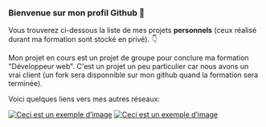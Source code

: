 ### Bienvenue sur mon profil Github 👋

Vous trouverez ci-dessous la liste de mes projets **personnels** (ceux réalisé durant ma formation sont stocké en privé). :point_down:

Mon projet en cours est un projet de groupe pour conclure ma formation "Développeur web". C'est un projet un peu particulier car nous avons un vrai client (un fork sera disponnible sur mon github quand la formation sera terminée).

Voici quelques liens vers mes autres réseaux:

[![Ceci est un exemple d’image](https://user-images.githubusercontent.com/92426053/212147740-8e624afc-173d-438c-805a-f0ba0afcad38.png)](https://www.linkedin.com/in/gael-guichard/)
[![Ceci est un exemple d’image](https://user-images.githubusercontent.com/92426053/212150737-4a672e1f-a083-4beb-812d-ff93050a41a3.png)](https://twitter.com/GuichardGael1)
